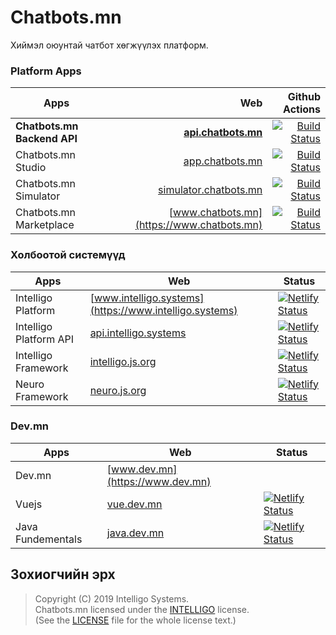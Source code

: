 
# Chatbots.mn

Хиймэл оюунтай чатбот хөгжүүлэх платформ.

### Platform Apps

| Apps                    |                                                    Web |  Github Actions                                                                                                                                                              |
| ----------------------- | -----------------------------------------------------: | ---------------------------------------------------------------------------------------------------------------------------------------------------------------------------: |
| **Chatbots.mn Backend API** |            **[api.chatbots.mn](https://api.chatbots.mn)** | [![Build Status](https://github.com/intelligo-systems/chatbots.mn/workflows/backend/badge.svg)](https://github.com/intelligo-systems/chatbots.mn/actions?workflow=backend)         |
| Chatbots.mn Studio      |             [app.chatbots.mn](https://app.chatbots.mn) | [![Build Status](https://github.com/intelligo-systems/chatbots.mn/workflows/studio/badge.svg)](https://github.com/intelligo-systems/chatbots.mn/actions?workflow=studio)           |
| Chatbots.mn Simulator   | [simulator.chatbots.mn](https://simulator.chatbots.mn) | [![Build Status](https://github.com/intelligo-systems/chatbots.mn/workflows/simulator/badge.svg)](https://github.com/intelligo-systems/chatbots.mn/actions?workflow=simulator)     |
| Chatbots.mn Marketplace |             [www.chatbots.mn](https://www.chatbots.mn) | [![Build Status](https://github.com/intelligo-systems/chatbots.mn/workflows/marketplace/badge.svg)](https://github.com/intelligo-systems/chatbots.mn/actions?workflow=marketplace) |

### Холбоотой системүүд

| Apps                   | Web                                                    | Status                                                                                                                                                                |
|------------------------|--------------------------------------------------------|-----------------------------------------------------------------------------------------------------------------------------------------------------------------------|
| Intelligo Platform     | [www.intelligo.systems](https://www.intelligo.systems) | [![Netlify Status](https://api.netlify.com/api/v1/badges/d99f8dbe-1a04-469d-8b29-2ca984dc11c5/deploy-status)](https://app.netlify.com/sites/intelligosystems/deploys) |
| Intelligo Platform API | [api.intelligo.systems](https://api.intelligo.systems) | [![Netlify Status](https://api.netlify.com/api/v1/badges/d99f8dbe-1a04-469d-8b29-2ca984dc11c5/deploy-status)](https://app.netlify.com/sites/intelligosystems/deploys) |
| Intelligo Framework    | [intelligo.js.org](https://intelligo.js.org)           | [![Netlify Status](https://api.netlify.com/api/v1/badges/b5da6232-0003-4718-bd5e-5d122b981eb6/deploy-status)](https://app.netlify.com/sites/intelligo/deploys)        |
| Neuro Framework        | [neuro.js.org](https://neuro.js.org)                   | [![Netlify Status](https://api.netlify.com/api/v1/badges/e50b93e2-67b8-4c6e-a4cc-c245b571f3cc/deploy-status)](https://app.netlify.com/sites/neurojs/deploys)          |


### Dev.mn  

| Apps              | Web                                | Status                                                                                                                                                        |
|-------------------|------------------------------------|---------------------------------------------------------------------------------------------------------------------------------------------------------------|
| Dev.mn            | [www.dev.mn](https://www.dev.mn)   |                                                                                                                                                               |
| Vuejs             | [vue.dev.mn](https://vue.dev.mn)   | [![Netlify Status](https://api.netlify.com/api/v1/badges/3d543ee9-df94-4298-a70c-49ba5c12d143/deploy-status)](https://app.netlify.com/sites/vuejs-mn/deploys) |
| Java Fundementals | [java.dev.mn](https://java.dev.mn) | [![Netlify Status](https://api.netlify.com/api/v1/badges/204af496-cf7d-4164-85c2-72fee5f3f0ae/deploy-status)](https://app.netlify.com/sites/javamn/deploys)   |

## Зохиогчийн эрх

> Copyright (C) 2019 Intelligo Systems.  
> Chatbots.mn licensed under the [INTELLIGO](./LICENSE) license.  
> (See the [LICENSE](./LICENSE) file for the whole license text.)

